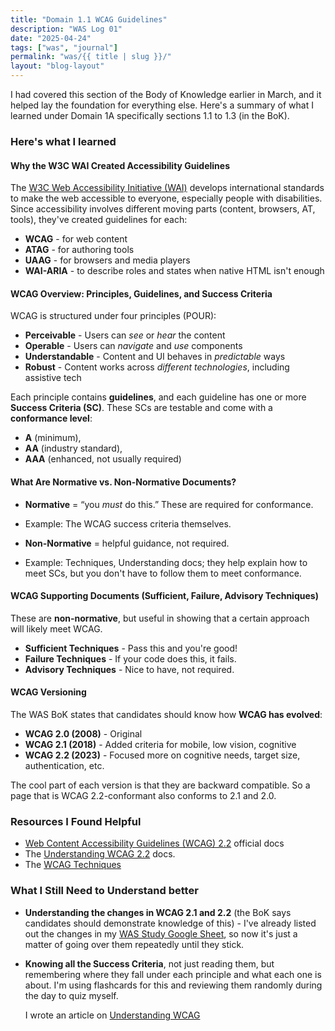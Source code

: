 ```yaml
---
title: "Domain 1.1 WCAG Guidelines"
description: "WAS Log 01"
date: "2025-04-24"
tags: ["was", "journal"]
permalink: "was/{{ title | slug }}/"
layout: "blog-layout"
---
```


<div class="blog">
  <p>I had covered this section of the Body of Knowledge earlier in March, and it helped lay the foundation for
    everything else. Here's a summary of what I learned under Domain 1A specifically sections 1.1 to 1.3 (in the BoK).
  </p>
  <h3>Here's what I learned</h3>
  <h4>Why the W3C WAI Created Accessibility Guidelines</h4>
  The <a href="https://www.w3.org/WAI/" target="_blank" rel="noopener noreferrer">W3C Web Accessibility Initiative
    (WAI)</a> develops international standards to make the web accessible to everyone, especially people with
  disabilities. Since accessibility involves different moving parts (content, browsers, AT, tools), they've created
  guidelines for each:

- **WCAG** - for web content
- **ATAG** - for authoring tools
- **UAAG** - for browsers and media players
- **WAI-ARIA** - to describe roles and states when native HTML isn't enough

#### WCAG Overview: Principles, Guidelines, and Success Criteria

WCAG is structured under four principles (POUR):

- **Perceivable** - Users can _see_ or _hear_ the content
- **Operable** - Users can _navigate_ and _use_ components
- **Understandable** - Content and UI behaves in _predictable_ ways
- **Robust** - Content works across _different technologies_, including assistive tech

Each principle contains **guidelines**, and each guideline has one or more **Success Criteria (SC)**. These SCs are
testable and come with a **conformance level**:

- **A** (minimum),
- **AA** (industry standard),
- **AAA** (enhanced, not usually required)

#### What Are Normative vs. Non-Normative Documents?

- **Normative** = “you _must_ do this.” These are required for conformance.
- Example: The WCAG success criteria themselves.

- **Non-Normative** = helpful guidance, not required.
- Example: Techniques, Understanding docs; they help explain how to meet SCs, but you don't have to follow them to
  meet conformance.

#### WCAG Supporting Documents (Sufficient, Failure, Advisory Techniques)

These are **non-normative**, but useful in showing that a certain approach will likely meet WCAG.

- **Sufficient Techniques** - Pass this and you're good!
- **Failure Techniques** - If your code does this, it fails.
- **Advisory Techniques** - Nice to have, not required.

#### WCAG Versioning

The WAS BoK states that candidates should know how **WCAG has evolved**:

- **WCAG 2.0 (2008)** - Original
- **WCAG 2.1 (2018)** - Added criteria for mobile, low vision, cognitive
- **WCAG 2.2 (2023)** - Focused more on cognitive needs, target size, authentication, etc.

The cool part of each version is that they are backward compatible. So a page that is WCAG 2.2-conformant also
conforms to 2.1 and 2.0.

### Resources I Found Helpful

- <a href="https://www.w3.org/TR/WCAG22/" target="_blank" rel="noopener noreferrer">Web Content Accessibility
  Guidelines (WCAG) 2.2</a> official docs
- The <a href="https://www.w3.org/WAI/WCAG22/Understanding/" target="_blank" rel="noopener noreferrer">Understanding
  WCAG 2.2</a> docs.
- The <a href="https://www.w3.org/WAI/WCAG22/Techniques/" target="_blank" rel="noopener noreferrer">WCAG
  Techniques</a>

### What I Still Need to Understand better

- **Understanding the changes in WCAG 2.1 and 2.2** (the BoK says candidates should demonstrate knowledge of this) -
  I've already listed out the changes in my <a
    href="https://docs.google.com/spreadsheets/d/1gs3P-1F4ATPrsx87_16RoQVLZVaIRI5Np2rEhnIL9fM/edit?gid=291242846#gid=291242846"
    target="_blank" rel="noopener noreferrer">WAS Study Google Sheet</a>, so now it's just a matter of going over them
  repeatedly until they stick.

- **Knowing all the Success Criteria**, not just reading them, but remembering where they fall under each principle
and what each one is about. I'm using flashcards for this and reviewing them randomly during the day to quiz myself.

  <p>I wrote an article on <a href="/tutorial/understanding-wcag">Understanding WCAG</a> </p>
</div>

